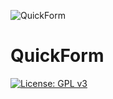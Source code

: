 ![QuickForm](https://i.hizliresim.com/kwql9W.jpg) 
# QuickForm
[![License: GPL v3](https://img.shields.io/badge/License-GPLv3-blue.svg)](https://www.gnu.org/licenses/gpl-3.0)
